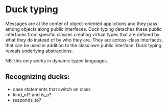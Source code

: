 # Duck typing

Messages are at the center of object-oriented applictions
and they pass among objects along public interfaces.
Duck typing detaches these public interfaces from
specific classes creating virtual types that are
defined by what they do instead of by who they are.
They are across-class interfaces, that can be used in
addition to the class own public interface.
Duck typing reveals underlying abstractions.

NB: this only works in dynamic typed languages.

## Recognizing ducks:
- case statements that switch on class
- kind_of? and is_a?
- responds_to?
